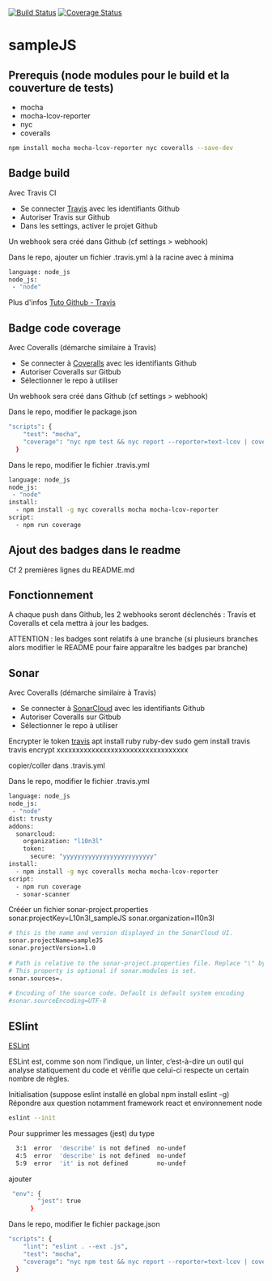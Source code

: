 [![Build Status](https://travis-ci.org/L10n3l/sampleJS.svg?branch=master)](https://travis-ci.org/L10n3l/sampleJS)
[![Coverage Status](https://coveralls.io/repos/github/L10n3l/sampleJS/badge.svg?branch=master)](https://coveralls.io/github/L10n3l/sampleJS?branch=master)
[![<Sonarcloud quality gate>](https://sonarcloud.io/api/project_badges/measure?project=L10n3l&metric=alert_status)](https://sonarcloud.io/dashboard?id=L10n3l)


# sampleJS

## Prerequis (node modules pour le build et la couverture de tests)
* mocha
* mocha-lcov-reporter
* nyc
* coveralls

```sh
npm install mocha mocha-lcov-reporter nyc coveralls --save-dev
```


## Badge build

Avec Travis CI
* Se connecter [Travis](https://travis-ci.org/) avec les identifiants Github
* Autoriser Travis sur Github
* Dans les settings, activer le projet Github

Un webhook sera créé dans Github (cf settings > webhook) 

Dans le repo, ajouter un fichier .travis.yml à la racine avec à minima

```sh
language: node_js
node_js:
 - "node"
```

Plus d'infos [Tuto Github - Travis](https://www.vogella.com/tutorials/TravisCi/article.html)


## Badge code coverage

Avec Coveralls (démarche similaire à Travis)
* Se connecter à [Coveralls](https://coveralls.io/)  avec les identifiants Github
* Autoriser Coveralls sur Gitbub
* Sélectionner le repo à utiliser

Un webhook sera créé dans Github (cf settings > webhook) 

Dans le repo, modifier le package.json

```sh
"scripts": {
    "test": "mocha",
    "coverage": "nyc npm test && nyc report --reporter=text-lcov | coveralls"
  }
```

Dans le repo, modifier le fichier .travis.yml

```sh
language: node_js
node_js:
 - "node"
install:
  - npm install -g nyc coveralls mocha mocha-lcov-reporter 
script:
  - npm run coverage
```

## Ajout des badges dans le readme

Cf 2 premières lignes du README.md

## Fonctionnement

A chaque push dans Github, les 2 webhooks seront déclenchés : Travis et Coveralls et cela mettra à jour les badges.

ATTENTION : les badges sont relatifs à une branche (si plusieurs branches alors modifier le README pour faire apparaître les badges par branche)

## Sonar

Avec Coveralls (démarche similaire à Travis)
* Se connecter à [SonarCloud](https://sonarcloud.io/)  avec les identifiants Github
* Autoriser Coveralls sur Gitbub
* Sélectionner le repo à utiliser

Encrypter le token [travis](https://docs.travis-ci.com/user/encryption-keys/#usage)
apt install ruby ruby-dev
sudo gem install travis
travis encrypt xxxxxxxxxxxxxxxxxxxxxxxxxxxxxxxxxx

copier/coller dans .travis.yml


Dans le repo, modifier le fichier .travis.yml

```sh
language: node_js
node_js:
 - "node"
dist: trusty
addons:
  sonarcloud:
    organization: "l10n3l"
    token:
      secure: "yyyyyyyyyyyyyyyyyyyyyyyyy"
install:
  - npm install -g nyc coveralls mocha mocha-lcov-reporter 
script:
  - npm run coverage
  - sonar-scanner
```

Crééer un fichier sonar-project.properties
sonar.projectKey=L10n3l_sampleJS
sonar.organization=l10n3l

```sh
# this is the name and version displayed in the SonarCloud UI.
sonar.projectName=sampleJS
sonar.projectVersion=1.0
 
# Path is relative to the sonar-project.properties file. Replace "\" by "/" on Windows.
# This property is optional if sonar.modules is set. 
sonar.sources=.
 
# Encoding of the source code. Default is default system encoding
#sonar.sourceEncoding=UTF-8
```


## ESlint

[ESLint](https://github.com/eslint/eslint)

ESLint est, comme son nom l’indique, un linter, c’est-à-dire un outil qui analyse statiquement du code et vérifie que celui-ci respecte un certain nombre de règles.

Initialisation (suppose eslint installé en global npm install eslint -g)
Répondre aux question notamment framework react et environnement node 

```sh
eslint --init
```

Pour supprimer les messages (jest) du type
 
```sh
  3:1  error  'describe' is not defined  no-undef
  4:5  error  'describe' is not defined  no-undef
  5:9  error  'it' is not defined        no-undef
```

ajouter

```sh
 "env": {
        "jest": true
      }
```

Dans le repo, modifier le fichier package.json

```sh
"scripts": {
    "lint": "eslint . --ext .js",
    "test": "mocha",
    "coverage": "nyc npm test && nyc report --reporter=text-lcov | coveralls"
  }
```
